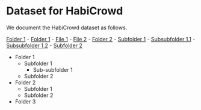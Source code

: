 # Dataset for HabiCrowd
We document the HabiCrowd dataset as follows.

[Folder 1](.)
    - [Folder 1](configs)
        - [File 1](configs/challenge_crowdnav.local.rgbd.yaml)
        - [File 2](configs/baseline_<name>.yaml)
    - [Folder 2](crowd-nav)
        - [Subfolder 1](crowd-nav/bot_config_v1.0)
            - [Subsubfolder 1.1](crowd-nav/bot_config_v1.0/train/)
            - [Subsubfolder 1.2](crowd-nav/bot_config_v1.0/val/)
        - [Subfolder 2](crowd-nav/crowdnav_hm3d)


* Folder 1
    * Subfolder 1
        * Sub-subfolder 1
    * Subfolder 2
* Folder 2
    * Subfolder 1
    * Subfolder 2
* Folder 3
